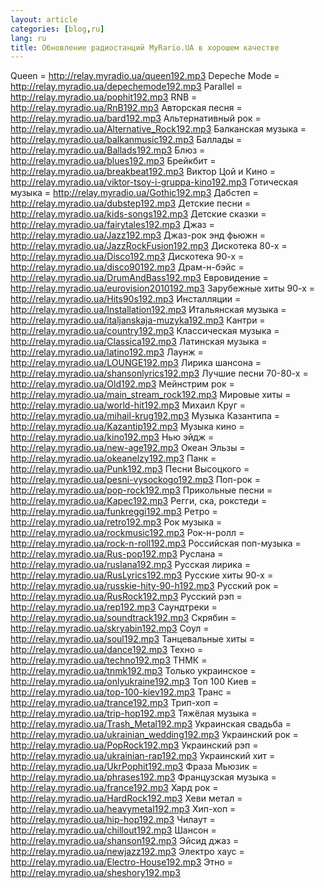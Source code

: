```yaml
---
layout: article
categories: [blog,ru]
lang: ru
title: Обновление радиостанций MyRario.UA в хорошем качестве
---
```


Queen = http://relay.myradio.ua/queen192.mp3 
Depeche Mode = http://relay.myradio.ua/depechemode192.mp3 
Parallel = http://relay.myradio.ua/pophit192.mp3 
RNB = http://relay.myradio.ua/RnB192.mp3 
Авторская песня = http://relay.myradio.ua/bard192.mp3 
Альтернативный рок = http://relay.myradio.ua/Alternative_Rock192.mp3 
Балканская музыка = http://relay.myradio.ua/balkanmusic192.mp3 
Баллады = http://relay.myradio.ua/Ballads192.mp3 
Блюз = http://relay.myradio.ua/blues192.mp3 
Брейкбит = http://relay.myradio.ua/breakbeat192.mp3 
Виктор Цой и Кино = http://relay.myradio.ua/viktor-tsoy-i-gruppa-kino192.mp3 
Готическая музыка = http://relay.myradio.ua/Gothic192.mp3 
Дабстеп = http://relay.myradio.ua/dubstep192.mp3 
Детские песни = http://relay.myradio.ua/kids-songs192.mp3 
Детские сказки = http://relay.myradio.ua/fairytales192.mp3 
Джаз = http://relay.myradio.ua/Jazz192.mp3 
Джаз-рок энд фьюжн = http://relay.myradio.ua/JazzRockFusion192.mp3 
Дискотека 80-х = http://relay.myradio.ua/Disco192.mp3 
Дискотека 90-х = http://relay.myradio.ua/disco90192.mp3 
Драм-н-бэйс = http://relay.myradio.ua/DrumAndBass192.mp3 
Евровидение = http://relay.myradio.ua/eurovision2010192.mp3 
Зарубежные хиты 90-х = http://relay.myradio.ua/Hits90s192.mp3 
Инсталляции = http://relay.myradio.ua/Installation192.mp3 
Итальянская музыка = http://relay.myradio.ua/italjanskaja-muzyka192.mp3 
Кантри = http://relay.myradio.ua/country192.mp3 
Классическая музыка = http://relay.myradio.ua/Classica192.mp3 
Латинская музыка = http://relay.myradio.ua/latino192.mp3 
Лаунж = http://relay.myradio.ua/LOUNGE192.mp3 
Лирика шансона = http://relay.myradio.ua/shansonlyrics192.mp3 
Лучшие песни 70-80-х = http://relay.myradio.ua/Old192.mp3 
Мейнстрим рок = http://relay.myradio.ua/main_stream_rock192.mp3 
Мировые хиты = http://relay.myradio.ua/world-hit192.mp3 
Михаил Круг = http://relay.myradio.ua/mihail-krug192.mp3 
Музыка Казантипа = http://relay.myradio.ua/Kazantip192.mp3 
Музыка кино = http://relay.myradio.ua/kino192.mp3 
Нью эйдж = http://relay.myradio.ua/new-age192.mp3 
Океан Эльзы = http://relay.myradio.ua/okeanelzy192.mp3 
Панк = http://relay.myradio.ua/Punk192.mp3 
Песни Высоцкого = http://relay.myradio.ua/pesni-vysockogo192.mp3 
Поп-рок = http://relay.myradio.ua/pop-rock192.mp3 
Прикольные песни = http://relay.myradio.ua/Kapec192.mp3 
Регги, ска, рокстеди = http://relay.myradio.ua/funkreggi192.mp3 
Ретро = http://relay.myradio.ua/retro192.mp3 
Рок музыка = http://relay.myradio.ua/rockmusic192.mp3 
Рок-н-ролл = http://relay.myradio.ua/rock-n-roll192.mp3 
Российская поп-музыка = http://relay.myradio.ua/Rus-pop192.mp3 
Руслана = http://relay.myradio.ua/ruslana192.mp3 
Русская лирика = http://relay.myradio.ua/RusLyrics192.mp3 
Русские хиты 90-х = http://relay.myradio.ua/russkie-hity-90-h192.mp3 
Русский рок = http://relay.myradio.ua/RusRock192.mp3 
Русский рэп = http://relay.myradio.ua/rep192.mp3 
Саундтреки = http://relay.myradio.ua/soundtrack192.mp3 
Скрябин = http://relay.myradio.ua/skryabin192.mp3 
Соул = http://relay.myradio.ua/soul192.mp3 
Танцевальные хиты = http://relay.myradio.ua/dance192.mp3 
Техно = http://relay.myradio.ua/techno192.mp3 
ТНМК = http://relay.myradio.ua/tnmk192.mp3 
Только украинское = http://relay.myradio.ua/onlyukraine192.mp3 
Топ 100 Киев = http://relay.myradio.ua/top-100-kiev192.mp3 
Транс = http://relay.myradio.ua/trance192.mp3 
Трип-хоп = http://relay.myradio.ua/trip-hop192.mp3 
Тяжёлая музыка = http://relay.myradio.ua/Trash_Metal192.mp3 
Украинская свадьба = http://relay.myradio.ua/ukrainian_wedding192.mp3 
Украинский рок = http://relay.myradio.ua/PopRock192.mp3 
Украинский рэп = http://relay.myradio.ua/ukrainian-rap192.mp3 
Украинский хит = http://relay.myradio.ua/UkrPophit192.mp3 
Фраза Мьюзик = http://relay.myradio.ua/phrases192.mp3 
Французская музыка = http://relay.myradio.ua/france192.mp3 
Хард рок = http://relay.myradio.ua/HardRock192.mp3 
Хеви метал = http://relay.myradio.ua/heavymetal192.mp3 
Хип-хоп = http://relay.myradio.ua/hip-hop192.mp3 
Чилаут = http://relay.myradio.ua/chillout192.mp3 
Шансон = http://relay.myradio.ua/shanson192.mp3 
Эйсид джаз = http://relay.myradio.ua/newjazz192.mp3 
Электро хаус = http://relay.myradio.ua/Electro-House192.mp3 
Этно = http://relay.myradio.ua/sheshory192.mp3 